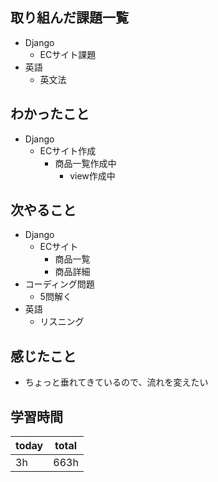 
## 取り組んだ課題一覧
- Django
	- ECサイト課題
- 英語
	- 英文法
## わかったこと
- Django
	- ECサイト作成
		- 商品一覧作成中
			- view作成中
## 次やること
- Django
	- ECサイト
		- 商品一覧
		- 商品詳細
- コーディング問題
	- 5問解く
- 英語
	- リスニング
## 感じたこと
- ちょっと垂れてきているので、流れを変えたい
## 学習時間

| today | total |
| ----- | ----- |
| 3h    | 663h  |

